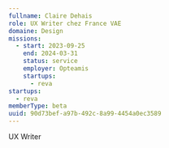 ```yaml
---
fullname: Claire Dehais
role: UX Writer chez France VAE
domaine: Design
missions:
  - start: 2023-09-25
    end: 2024-03-31
    status: service
    employer: Opteamis
    startups:
      - reva
startups:
  - reva
memberType: beta
uuid: 90d73bef-a97b-492c-8a99-4454a0ec3589
---
```

UX Writer